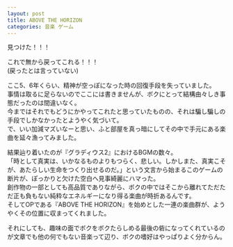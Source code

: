 ```yaml
---
layout: post
title: ABOVE THE HORIZON
categories: 音楽 ゲーム
---
```


見つけた！！！

これで無から戻ってこれる！！！  
(戻ったとは言っていない)

ここ5、6年くらい、精神が空っぽになった時の回復手段を失っていました。  
事情は取るに足らないのでここには書きませんが、ボクにとって結構由々しき事態だったのは間違いなく。  
今まではそれでもどうにかやってこれたと思っていたものの、それは騙し騙しの手段でしかなかったとようやく気づいて。  
で、いい加減マズいなーと思い、ふと部屋を真っ暗にしてその中で手元にある楽曲を延々漁ってみました。

結果辿り着いたのが『グラディウス2』におけるBGMの数々。  
「時として真実は、いかなるものよりもつらく、悲しい。しかしまた、真実こそが、あたらしい生命をつくり出せるのだ。」という文言から始まるこのゲームの断片が、ぽっかりと欠けた空白へ見事綺麗にハマった。  
創作物の一部としても高品質でありながら、ボクの中ではそこから離れてただただ正も負もない純粋なエネルギーになり得る楽曲が時折あるんです。  
そしてOPである『ABOVE THE HORIZON』を始めとした一連の楽曲群が、ようやくその位置に収まってくれました。

それにしても、趣味の面でボクをボクたらしめる最後の砦になってくれているのが文章でも他の何でもない音楽って辺り、ボクの嗜好はやっぱりよく分からん。
